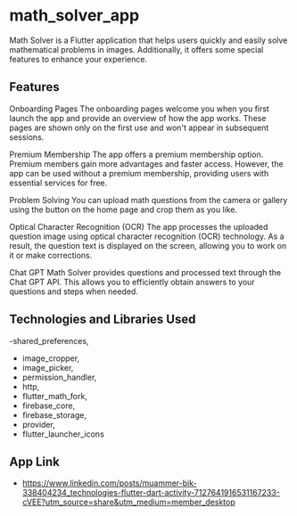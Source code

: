 # math_solver_app

Math Solver is a Flutter application that helps users quickly and easily solve mathematical problems in images. Additionally, it offers some special features to enhance your experience.

## Features
Onboarding Pages
The onboarding pages welcome you when you first launch the app and provide an overview of how the app works. These pages are shown only on the first use and won't appear in subsequent sessions.

Premium Membership
The app offers a premium membership option. Premium members gain more advantages and faster access. However, the app can be used without a premium membership, providing users with essential services for free.

Problem Solving
You can upload math questions from the camera or gallery using the button on the home page and crop them as you like.

Optical Character Recognition (OCR)
The app processes the uploaded question image using optical character recognition (OCR) technology. As a result, the question text is displayed on the screen, allowing you to work on it or make corrections.

Chat GPT
Math Solver provides questions and processed text through the Chat GPT API. This allows you to efficiently obtain answers to your questions and steps when needed.

## Technologies and Libraries Used

  -shared_preferences,
  - image_cropper,
  - image_picker,
  - permission_handler,
  - http,
  - flutter_math_fork,
  - firebase_core,
  - firebase_storage,
  - provider,
  - flutter_launcher_icons

## App Link
 - https://www.linkedin.com/posts/muammer-bik-338404234_technologies-flutter-dart-activity-7127641916531167233-cVEE?utm_source=share&utm_medium=member_desktop
